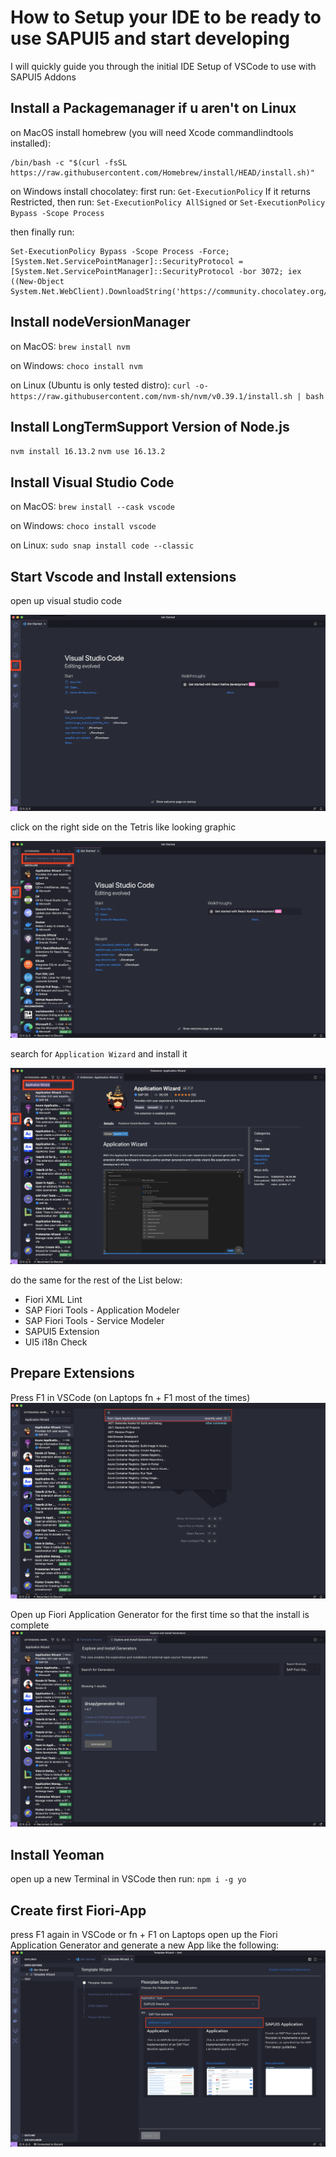 # How to Setup your IDE to be ready to use SAPUI5 and start developing

I will quickly guide you through the initial IDE Setup of VSCode to use with SAPUI5 Addons

## Install a Packagemanager if u aren't on Linux

on MacOS install homebrew (you will need Xcode commandlindtools installed):

```
/bin/bash -c "$(curl -fsSL https://raw.githubusercontent.com/Homebrew/install/HEAD/install.sh)"
```

on Windows install chocolatey:
first run:
`Get-ExecutionPolicy`
If it returns Restricted, then run:
`Set-ExecutionPolicy AllSigned` or `Set-ExecutionPolicy Bypass -Scope Process`

then finally run:

```
Set-ExecutionPolicy Bypass -Scope Process -Force; [System.Net.ServicePointManager]::SecurityProtocol = [System.Net.ServicePointManager]::SecurityProtocol -bor 3072; iex ((New-Object System.Net.WebClient).DownloadString('https://community.chocolatey.org/install.ps1'))
```

## Install nodeVersionManager

on MacOS:
`brew install nvm`

on Windows:
`choco install nvm`

on Linux (Ubuntu is only tested distro):
`curl -o- https://raw.githubusercontent.com/nvm-sh/nvm/v0.39.1/install.sh | bash`

## Install LongTermSupport Version of Node.js

`nvm install 16.13.2`
`nvm use 16.13.2`

## Install Visual Studio Code

on MacOS:
`brew install --cask vscode`

on Windows:
`choco install vscode`

on Linux:
`sudo snap install code --classic`

## Start Vscode and Install extensions

open up visual studio code

![openVSCode](https://github.com/arag0re/fioriLP-walkthrough/blob/master/images/openVscode.png 'open up visual studio code')

click on the right side on the Tetris like looking graphic

![installExtensions](https://github.com/arag0re/fioriLP-walkthrough/blob/master/images/installExtensions.png 'install extensions')

search for `Application Wizard` and install it

![searchForExtensionsAndInstall](https://github.com/arag0re/fioriLP-walkthrough/blob/master/images/searchForExtensionsAndInstall.png 'install Application Wizard')

do the same for the rest of the List below:

-  Fiori XML Lint
-  SAP Fiori Tools - Application Modeler
-  SAP Fiori Tools - Service Modeler
-  SAPUI5 Extension
-  UI5 i18n Check

## Prepare Extensions

Press F1 in VSCode (on Laptops fn + F1 most of the times)
![openAppGen](https://github.com/arag0re/fioriLP-walkthrough/blob/master/images/openAppGen.png 'open app generator')

Open up Fiori Application Generator for the first time so that the install is complete
![installGenCompleted](https://github.com/arag0re/fioriLP-walkthrough/blob/master/images/installGenCompleted.png 'complete the installatiopn of the wizard')

## Install Yeoman

open up a new Terminal in VSCode then run:
`npm i -g yo`

## Create first Fiori-App

press F1 again in VSCode or fn + F1 on Laptops
open up the Fiori Application Generator and generate a new App like the following:
![selectFreestyleInDropdown](https://github.com/arag0re/fioriLP-walkthrough/blob/master/images/selectFreestyleInDropdown.png 'Application Wizard first view')
